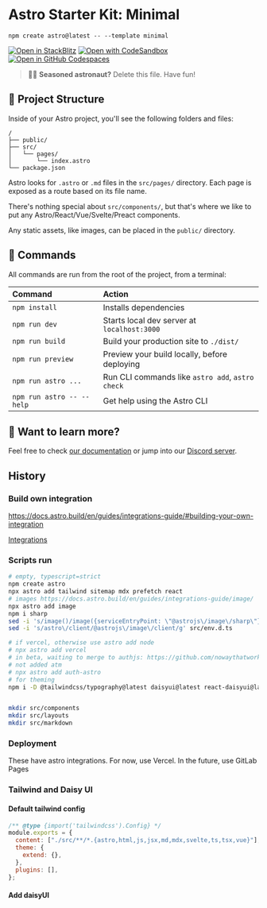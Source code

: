 # Astro Starter Kit: Minimal

```
npm create astro@latest -- --template minimal
```

[![Open in StackBlitz](https://developer.stackblitz.com/img/open_in_stackblitz.svg)](https://stackblitz.com/github/withastro/astro/tree/latest/examples/minimal)
[![Open with CodeSandbox](https://assets.codesandbox.io/github/button-edit-lime.svg)](https://codesandbox.io/p/sandbox/github/withastro/astro/tree/latest/examples/minimal)
[![Open in GitHub Codespaces](https://github.com/codespaces/badge.svg)](https://codespaces.new/withastro/astro?devcontainer_path=.devcontainer/minimal/devcontainer.json)

> 🧑‍🚀 **Seasoned astronaut?** Delete this file. Have fun!

## 🚀 Project Structure

Inside of your Astro project, you'll see the following folders and files:

```
/
├── public/
├── src/
│   └── pages/
│       └── index.astro
└── package.json
```

Astro looks for `.astro` or `.md` files in the `src/pages/` directory. Each page is exposed as a route based on its file name.

There's nothing special about `src/components/`, but that's where we like to put any Astro/React/Vue/Svelte/Preact components.

Any static assets, like images, can be placed in the `public/` directory.

## 🧞 Commands

All commands are run from the root of the project, from a terminal:

| Command                   | Action                                           |
| :------------------------ | :----------------------------------------------- |
| `npm install`             | Installs dependencies                            |
| `npm run dev`             | Starts local dev server at `localhost:3000`      |
| `npm run build`           | Build your production site to `./dist/`          |
| `npm run preview`         | Preview your build locally, before deploying     |
| `npm run astro ...`       | Run CLI commands like `astro add`, `astro check` |
| `npm run astro -- --help` | Get help using the Astro CLI                     |

## 👀 Want to learn more?

Feel free to check [our documentation](https://docs.astro.build) or jump into our [Discord server](https://astro.build/chat).

## History

### Build own integration

https://docs.astro.build/en/guides/integrations-guide/#building-your-own-integration

[Integrations](https://docs.astro.build/en/guides/integrations-guide/sitemap/)

### Scripts run

```bash
# empty, typescript=strict
npm create astro
npx astro add tailwind sitemap mdx prefetch react
# images https://docs.astro.build/en/guides/integrations-guide/image/
npx astro add image
npm i sharp
sed -i 's/image()/image({serviceEntryPoint: \"@astrojs\/image\/sharp\"})/g' astro.config.mjs
sed -i 's/astro\/client/@astrojs\/image\/client/g' src/env.d.ts

# if vercel, otherwise use astro add node
# npx astro add vercel
# in beta, waiting to merge to authjs: https://github.com/nowaythatworked/auth-astro
# not added atm
# npx astro add auth-astro
# for theming
npm i -D @tailwindcss/typography@latest daisyui@latest react-daisyui@latest


mkdir src/components
mkdir src/layouts
mkdir src/markdown
```

### Deployment

These have astro integrations. For now, use Vercel. In the future, use GitLab Pages

### Tailwind and Daisy UI

#### Default tailwind config

```js
/** @type {import('tailwindcss').Config} */
module.exports = {
  content: ["./src/**/*.{astro,html,js,jsx,md,mdx,svelte,ts,tsx,vue}"],
  theme: {
    extend: {},
  },
  plugins: [],
};
```

#### Add daisyUI
